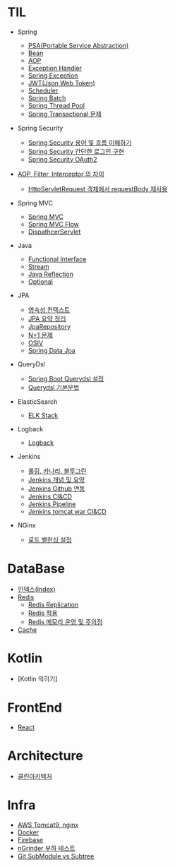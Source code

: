 # TIL
  
 - Spring
   - [PSA(Portable Service Abstraction)](https://github.com/russell-seo/TIL/blob/main/Spring/PSA.md)
   - [Bean](https://github.com/russell-seo/TIL/blob/main/Spring/Bean.md)
   - [AOP](https://github.com/russell-seo/TIL/blob/main/Spring/AOP.md)
   - [Exception Handler](https://github.com/russell-seo/TIL/blob/main/Spring/ExceptionHandler.md) 
   - [Spring Exception](https://github.com/russell-seo/TIL/blob/main/Spring/Exception.md)
   - [JWT(Json Web Token)](https://github.com/russell-seo/TIL/blob/main/Spring/JWT.md)
   - [Scheduler](https://github.com/russell-seo/TIL/blob/main/Spring/Scheduler.md)
   - [Spring Batch](https://github.com/russell-seo/TIL/blob/main/Spring/SpringBatch.md)
   - [Spring Thread Pool](https://github.com/russell-seo/TIL/blob/main/Spring/threadpool.md)
   - [Spring Transactional 문제](https://github.com/russell-seo/TIL/blob/main/Spring/transaction.md)
 - Spring Security
      - [Spring Security 용어 및 흐름 이해하기](https://github.com/russell-seo/TIL/blob/main/Spring/SpringSecurityName.md)
      - [Spring Security 간단한 로그인 구현](https://github.com/russell-seo/TIL/blob/main/Spring/Security.md)
      - [Spring Security OAuth2](https://github.com/russell-seo/TIL/blob/main/Spring/securityOauth2.md)
 
 - [AOP, Filter, Interceptor 의 차이](https://github.com/russell-seo/TIL/blob/main/AOP%2CFilter%2CInterceptor.md)
    - [HttpServletRequest 객체에서 requestBody 재사용](https://github.com/russell-seo/TIL/blob/main/FilterRequestMulti.md)
 
 - Spring MVC
    - [Spring MVC](https://github.com/russell-seo/TIL/blob/main/Spring/Spring%20MVC.md)
    - [Spring MVC Flow](https://github.com/russell-seo/TIL/blob/main/Spring/Spring%20MVC%20Flow.md)
    - [DispathcerServlet](https://github.com/russell-seo/TIL/blob/main/Spring/DispatcherServlet.md)
 - Java
    - [Functional Interface](https://github.com/russell-seo/TIL/blob/main/Java/Functional.md)
    - [Stream](https://github.com/russell-seo/TIL/blob/main/Java/Stream.md)
    - [Java Reflection](https://github.com/russell-seo/TIL/blob/main/Java/Reflection.md)
    - [Optional](https://github.com/russell-seo/TIL/blob/main/Java/Optional.md)

  - JPA
      - [영속성 컨텍스트](https://github.com/russell-seo/TIL/blob/main/JPA/%EC%98%81%EC%86%8D%EC%84%B1%EC%BB%A8%ED%85%8D%EC%8A%A4%ED%8A%B8.md)
      - [JPA 요약 정리](https://github.com/russell-seo/ORM-JPA)
      - [JpaRepository](https://github.com/russell-seo/TIL/blob/main/JPA/JpaRepository.md)
      - [N+1 문제](https://github.com/russell-seo/TIL/blob/main/JPA/N%2B1.md)
      - [OSIV](https://github.com/russell-seo/TIL/blob/main/JPA/OSIV.md)
      - [Spring Data Jpa](https://github.com/russell-seo/TIL/blob/main/JPA/SpringDataJpa.md)
      
  - QueryDsl
      
      - [Spring Boot Querydsl 설정](https://github.com/russell-seo/TIL/blob/main/Querydsl/QueryDsl.md)    
      - [Querydsl 기본문법](https://github.com/russell-seo/TIL/blob/main/Querydsl/BasicGrammer.md)  
      
  - ElasticSearch
  
       - [ELK Stack](https://github.com/russell-seo/TIL/blob/main/infra/ELK.md)

  - Logback

       - [Logback](https://github.com/russell-seo/TIL/blob/main/Logback/Filter.md)
  
  - Jenkins
       - [롤링, 카나리, 블루그린](https://github.com/russell-seo/TIL/blob/main/Jenkins/deployStrategy.md)
       - [Jenkins 개념 및 요약](https://github.com/russell-seo/TIL/blob/main/Jenkins/jenkins.md)
       - [Jenkins Github 연동](https://github.com/russell-seo/TIL/blob/main/Jenkins/github.md)
       - [Jenkins CI&CD](https://github.com/russell-seo/TIL/blob/main/Jenkins/CI%26CD.md)
       - [Jenkins Pipeline](https://github.com/russell-seo/TIL/blob/main/Jenkins/pipeline.md)
       - [Jenkins tomcat war CI&CD](https://github.com/russell-seo/TIL/blob/main/Jenkins/tocmat.md)

  - NGinx
      - [로드 밸런싱 설정](https://github.com/russell-seo/TIL/blob/main/Infra/AWS/nginx.md)
# DataBase

  - [인덱스(Index)](https://github.com/russell-seo/TIL/blob/main/DB/index.md)
  - [Redis](https://github.com/russell-seo/TIL/blob/main/DB/Redis.md)
    - [Redis Replication](https://github.com/russell-seo/TIL/blob/main/DB/RedisReplication.md)
    - [Redis 적용](https://github.com/russell-seo/TIL/blob/main/DB/RedisApply.md)
    - [Redis 메모리 운영 및 주의점](https://github.com/russell-seo/TIL/blob/main/DB/RedisCaution.md)
  - [Cache](https://github.com/russell-seo/TIL/blob/main/DB/Cache.md)
  
# Kotlin
  
  - [Kotlin 익히기]
  

# FrontEnd

  - [React](https://github.com/russell-seo/TIL/blob/main/react/react.md)

# Architecture

  - [클린아키텍처](https://github.com/russell-seo/TIL/blob/main/Architecture/cleancode.md)

# Infra

  -   [AWS Tomcat9, nginx](https://github.com/russell-seo/TIL/blob/main/Infra/AWS/Tomcat%2CNginx.md)
  -   [Docker](https://github.com/russell-seo/TIL/blob/main/Infra/AWS/docker.md)
  -   [Firebase](https://github.com/russell-seo/TIL/blob/main/infra/firebase.md)
  -   [nGrinder 부하 테스트](https://github.com/russell-seo/TIL/blob/main/nGrinder/buhaTest.md)
  -   [Git SubModule vs Subtree](https://github.com/russell-seo/TIL/blob/main/Infra/AWS/gitsubmodule.md)
